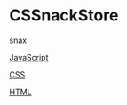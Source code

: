 # CSSnackStore
snax

[JavaScript](https://www.google.com/search?q=add+to+shopping+cart+javascript&client=firefox-b-1-d&ei=f-BAYaKpI7GPwbkPp9q8-AM&oq=add+to+shopping+cart+java&gs_lcp=Cgdnd3Mtd2l6EAEYADIFCAAQgAQyBggAEBYQHjIGCAAQFhAeOgcIABBHELADSgQIQRgAUPYYWLcbYOklaAFwAXgAgAFviAGqA5IBAzAuNJgBAKABAcgBCMABAQ&sclient=gws-wiz#kpvalbx=_i-BAYeafF9iPwbkPlvC68Ac45)

[CSS](https://www.youtube.com/watch?v=Sv_NAxi_jNs&list=PLZlA0Gpn_vH9D0J0Mtp6lIiD_8046k3si&t=0s)

[HTML](https://www.youtube.com/watch?v=BvJYXl2ywUE&list=PLZlA0Gpn_vH8BoXcpCUvdmdPZFuR5y2lV&t=0s)
